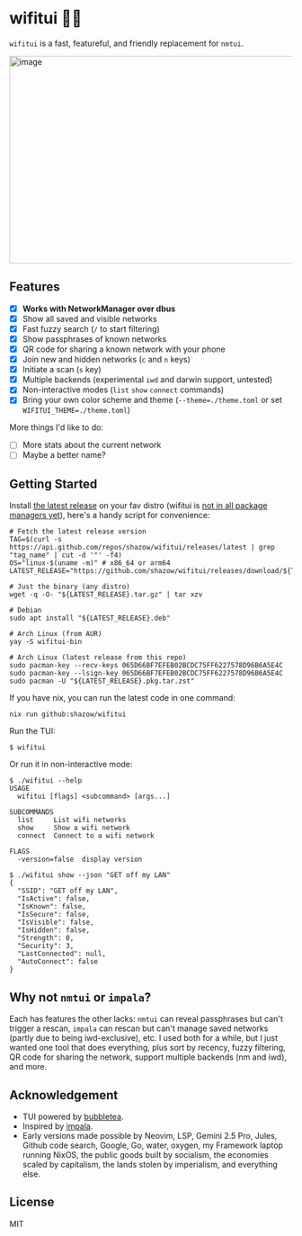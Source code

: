# wifitui 🛜✨

`wifitui` is a fast, featureful, and friendly replacement for `nmtui`.

<img width="814.5" height="369" alt="image" src="https://github.com/user-attachments/assets/2a49cc88-4ce0-4532-b7ef-e64d7c3dc888" />


## Features

- [x] **Works with NetworkManager over dbus**
- [x] Show all saved and visible networks
- [x] Fast fuzzy search (`/` to start filtering)
- [x] Show passphrases of known networks
- [x] QR code for sharing a known network with your phone
- [x] Join new and hidden networks (`c` and `n` keys)
- [x] Initiate a scan (`s` key)
- [x] Multiple backends (experimental `iwd` and darwin support, untested)
- [x] Non-interactive modes (`list` `show` `connect` commands)
- [x] Bring your own color scheme and theme (`--theme=./theme.toml` or set `WIFITUI_THEME=./theme.toml`)

More things I'd like to do:
- [ ] More stats about the current network
- [ ] Maybe a better name?

## Getting Started

Install [the latest release](https://github.com/shazow/wifitui/releases/) on your fav distro (wifitui is [not in all package managers yet](https://github.com/shazow/wifitui/issues/48)), here's a handy script for convenience:

```shell
# Fetch the latest release version
TAG=$(curl -s https://api.github.com/repos/shazow/wifitui/releases/latest | grep "tag_name" | cut -d '"' -f4)
OS="linux-$(uname -m)" # x86_64 or arm64
LATEST_RELEASE="https://github.com/shazow/wifitui/releases/download/${TAG}/wifitui-${TAG:1}-${OS}"

# Just the binary (any distro)
wget -q -O- "${LATEST_RELEASE}.tar.gz" | tar xzv

# Debian
sudo apt install "${LATEST_RELEASE}.deb"

# Arch Linux (from AUR)
yay -S wifitui-bin

# Arch Linux (latest release from this repo)
sudo pacman-key --recv-keys 065D66BF7EFEB02BCDC75FF6227578D96B6A5E4C
sudo pacman-key --lsign-key 065D66BF7EFEB02BCDC75FF6227578D96B6A5E4C
sudo pacman -U "${LATEST_RELEASE}.pkg.tar.zst"
```


If you have nix, you can run the latest code in one command:

```
nix run github:shazow/wifitui
```

Run the TUI:

```
$ wifitui
```

Or run it in non-interactive mode:

```console
$ ./wifitui --help
USAGE
  wifitui [flags] <subcommand> [args...]

SUBCOMMANDS
  list     List wifi networks
  show     Show a wifi network
  connect  Connect to a wifi network

FLAGS
  -version=false  display version

$ ./wifitui show --json "GET off my LAN"
{
  "SSID": "GET off my LAN",
  "IsActive": false,
  "IsKnown": false,
  "IsSecure": false,
  "IsVisible": false,
  "IsHidden": false,
  "Strength": 0,
  "Security": 3,
  "LastConnected": null,
  "AutoConnect": false
}
```

##  Why not `nmtui` or `impala`?

Each has features the other lacks: `nmtui` can reveal passphrases but can't trigger a rescan, `impala` can rescan but can't manage saved networks (partly due to being iwd-exclusive), etc. I used both for a while, but I just wanted one tool that does everything, plus sort by recency, fuzzy filtering, QR code for sharing the network, support multiple backends (nm and iwd), and more.

## Acknowledgement

- TUI powered by [bubbletea](https://github.com/charmbracelet/bubbletea).
- Inspired by [impala](https://github.com/pythops/impala).
- Early versions made possible by Neovim, LSP, Gemini 2.5 Pro, Jules, Github code search, Google, Go, water, oxygen, my Framework laptop running NixOS, the public goods built by socialism, the economies scaled by capitalism, the lands stolen by imperialism, and everything else.

## License

MIT
